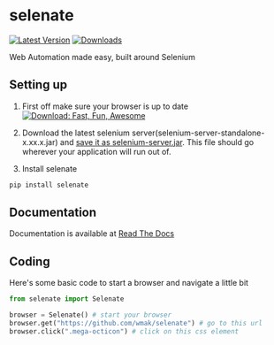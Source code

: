 selenate
========
[![Latest Version](https://www.pypip.in/v/selenate/badge.png)](https://pypi.python.org/pypi/selenate/)
[![Downloads](https://www.pypip.in/d/selenate/badge.png)](https://pypi.python.org/pypi/selenate/)

Web Automation made easy, built around Selenium

## Setting up
1. First off make sure your browser is up to date
[![Download: Fast, Fun, Awesome](https://affiliates.mozilla.org/media/uploads/banners/910443de740d4343fa874c37fc536bd89998c937.png?from_affiliates)](//affiliates.mozilla.org/link/banner/54231)

2. Download the latest selenium server(selenium-server-standalone-x.xx.x.jar) and 
[save it as selenium-server.jar](http://selenium-release.storage.googleapis.com/index.html). This file should go wherever your application will run out of.

3. Install selenate
```bash
pip install selenate
```

## Documentation
Documentation is available at [Read The Docs](http://selenate.readthedocs.org/en/latest/)

## Coding
Here's some basic code to start a browser and navigate a little bit
```python
from selenate import Selenate

browser = Selenate() # start your browser
browser.get("https://github.com/wmak/selenate") # go to this url
browser.click(".mega-octicon") # click on this css element
```
